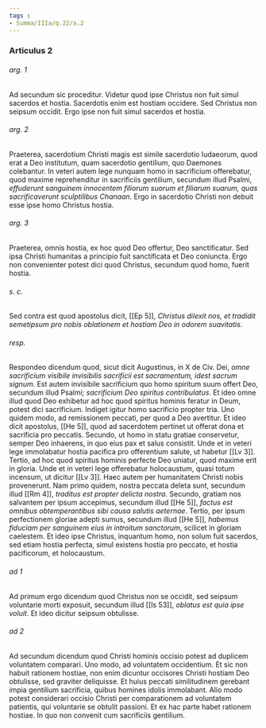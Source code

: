 ```yaml
---
tags : 
- Summa/IIIa/q.22/a.2
---
```


### Articulus 2

###### arg. 1
Ad secundum sic proceditur. Videtur quod ipse Christus non fuit simul sacerdos et hostia. Sacerdotis enim est hostiam occidere. Sed Christus non seipsum occidit. Ergo ipse non fuit simul sacerdos et hostia.

###### arg. 2
Praeterea, sacerdotium Christi magis est simile sacerdotio Iudaeorum, quod erat a Deo institutum, quam sacerdotio gentilium, quo Daemones colebantur. In veteri autem lege nunquam homo in sacrificium offerebatur, quod maxime reprehenditur in sacrificiis gentilium, secundum illud Psalmi, *effuderunt sanguinem innocentem filiorum suorum et filiarum suarum, quas sacrificaverunt sculptilibus Chanaan*. Ergo in sacerdotio Christi non debuit esse ipse homo Christus hostia.

###### arg. 3
Praeterea, omnis hostia, ex hoc quod Deo offertur, Deo sanctificatur. Sed ipsa Christi humanitas a principio fuit sanctificata et Deo coniuncta. Ergo non convenienter potest dici quod Christus, secundum quod homo, fuerit hostia.

###### s. c.
Sed contra est quod apostolus dicit, [[Ep 5]], *Christus dilexit nos, et tradidit semetipsum pro nobis oblationem et hostiam Deo in odorem suavitatis*.

###### resp.
Respondeo dicendum quod, sicut dicit Augustinus, in X de Civ. Dei, *omne sacrificium visibile invisibilis sacrificii est sacramentum, idest sacrum signum*. Est autem invisibile sacrificium quo homo spiritum suum offert Deo, secundum illud Psalmi; *sacrificium Deo spiritus contribulatus*. Et ideo omne illud quod Deo exhibetur ad hoc quod spiritus hominis feratur in Deum, potest dici sacrificium. Indiget igitur homo sacrificio propter tria. Uno quidem modo, ad remissionem peccati, per quod a Deo avertitur. Et ideo dicit apostolus, [[He 5]], quod ad sacerdotem pertinet ut offerat dona et sacrificia pro peccatis. Secundo, ut homo in statu gratiae conservetur, semper Deo inhaerens, in quo eius pax et salus consistit. Unde et in veteri lege immolabatur hostia pacifica pro offerentium salute, ut habetur [[Lv 3]]. Tertio, ad hoc quod spiritus hominis perfecte Deo uniatur, quod maxime erit in gloria. Unde et in veteri lege offerebatur holocaustum, quasi totum incensum, ut dicitur [[Lv 3]]. Haec autem per humanitatem Christi nobis provenerunt. Nam primo quidem, nostra peccata deleta sunt, secundum illud [[Rm 4]], *traditus est propter delicta nostra*. Secundo, gratiam nos salvantem per ipsum accepimus, secundum illud [[He 5]], *factus est omnibus obtemperantibus sibi causa salutis aeternae*. Tertio, per ipsum perfectionem gloriae adepti sumus, secundum illud [[He 5]], *habemus fiduciam per sanguinem eius in introitum sanctorum*, scilicet in gloriam caelestem. Et ideo ipse Christus, inquantum homo, non solum fuit sacerdos, sed etiam hostia perfecta, simul existens hostia pro peccato, et hostia pacificorum, et holocaustum.

###### ad 1
Ad primum ergo dicendum quod Christus non se occidit, sed seipsum voluntarie morti exposuit, secundum illud [[Is 53]], *oblatus est quia ipse voluit*. Et ideo dicitur seipsum obtulisse.

###### ad 2
Ad secundum dicendum quod Christi hominis occisio potest ad duplicem voluntatem comparari. Uno modo, ad voluntatem occidentium. Et sic non habuit rationem hostiae, non enim dicuntur occisores Christi hostiam Deo obtulisse, sed graviter deliquisse. Et huius peccati similitudinem gerebant impia gentilium sacrificia, quibus homines idolis immolabant. Alio modo potest considerari occisio Christi per comparationem ad voluntatem patientis, qui voluntarie se obtulit passioni. Et ex hac parte habet rationem hostiae. In quo non convenit cum sacrificiis gentilium.

